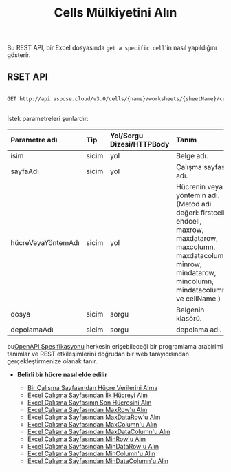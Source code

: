 ﻿---
title: Cells Mülkiyetini Alın
type: docs
url: /tr/get-cells-properties/
weight: 130
---
Bu REST API, bir Excel dosyasında `get a specific cell`'in nasıl yapıldığını gösterir.

## RSET API
 
```bash
 
GET http://api.aspose.cloud/v3.0/cells/{name}/worksheets/{sheetName}/cells/{cellOrMethodName}
 
```
 İstek parametreleri şunlardır:
 
| Parametre adı| Tip| Yol/Sorgu Dizesi/HTTPBody|Tanım|
|:- |:- |:- |:- |
| isim| sicim| yol| Belge adı.|
| sayfaAdı| sicim| yol| Çalışma sayfası adı.|
| hücreVeyaYöntemAdı| sicim| yol| Hücrenin veya yöntemin adı. (Metod adı değeri: firstcell, endcell, maxrow, maxdatarow, maxcolumn, maxdatacolumn, minrow, mindatarow, mincolumn, mindatacolumn ve cellName.)|
| dosya| sicim| sorgu| Belgenin klasörü.|
| depolamaAdı| sicim| sorgu| depolama adı.|
 
 bu[OpenAPI Spesifikasyonu](https://apireference.aspose.cloud/cells/#/Cells/GetWorksheetCell) herkesin erişebileceği bir programlama arabirimi tanımlar ve REST etkileşimlerini doğrudan bir web tarayıcısından gerçekleştirmenize olanak tanır.


- **Belirli bir hücre nasıl elde edilir**

   - [Bir Çalışma Sayfasından Hücre Verilerini Alma](/cells/tr/get-cell-data-from-a-worksheet/)
   - [Excel Çalışma Sayfasından İlk Hücreyi Alın](/cells/tr/get-first-cell-from-excel-worksheet/)
   - [Excel Çalışma Sayfasının Son Hücresini Alın](/cells/tr/get-last-cell-of-excel-worksheet/)
   - [Excel Çalışma Sayfasından MaxRow'u Alın](/cells/tr/get-maxrow-from-excel-worksheet/)
   - [Excel Çalışma Sayfasından MaxDataRow'u Alın](/cells/tr/get-maxdatarow-from-excel-worksheet/)
   - [Excel Çalışma Sayfasından MaxColumn'u Alın](/cells/tr/get-maxcolumn-from-excel-worksheet/)
   - [Excel Çalışma Sayfasından MaxDataColumn'u Alın](/cells/tr/get-maxdatacolumn-from-excel-worksheet/)
   - [Excel Çalışma Sayfasından MinRow'u Alın](/cells/tr/get-minrow-from-excel-worksheet/)
   - [Excel Çalışma Sayfasından MinDataRow'u Alın](/cells/tr/get-mindatarow-from-excel-worksheet/)
   - [Excel Çalışma Sayfasından MinColumn'u Alın](/cells/tr/get-mincolumn-from-excel-worksheet/)
   - [Excel Çalışma Sayfasından MinDataColumn'u Alın](/cells/tr/get-mindatacolumn-from-excel-worksheet/)

